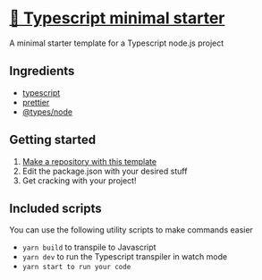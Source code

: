 # [📔 Typescript minimal starter](https://github.com/DeathVenom54/typescript-minimal-starter)

A minimal starter template for a Typescript node.js project

## Ingredients

- [typescript](https://npmjs.com/package/typescript)
- [prettier](https://npmjs.com/package/prettier)
- [@types/node](https://npmjs.com/package/@types/node)

## Getting started

1. [Make a repository with this template](https://github.com/DeathVenom54/typescript-minimal-starter/generate)
2. Edit the package.json with your desired stuff
3. Get cracking with your project!

## Included scripts

You can use the following utility scripts to make commands easier

- `yarn build` to transpile to Javascript
- `yarn dev` to run the Typescript transpiler in watch mode
- `yarn start to run your code`
